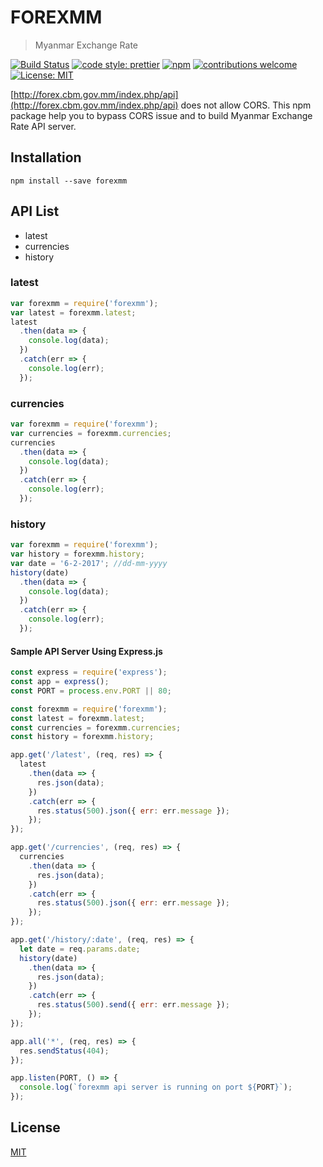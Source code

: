 # FOREXMM

> Myanmar Exchange Rate

[![Build Status][travis]][travis-url]
[![code style: prettier][prettier]][prettier-url]
[![npm][npm-download]][npm-dl-url]
[![contributions welcome][contri]][contri-url]
[![License: MIT][license]][license-url]

[http://forex.cbm.gov.mm/index.php/api](http://forex.cbm.gov.mm/index.php/api) does not allow CORS. This npm package help you to bypass CORS issue and to build Myanmar Exchange Rate API server.

## Installation

```
npm install --save forexmm
```

## API List

- latest
- currencies
- history

### latest

```javascript
var forexmm = require('forexmm');
var latest = forexmm.latest;
latest
  .then(data => {
    console.log(data);
  })
  .catch(err => {
    console.log(err);
  });
```

### currencies

```javascript
var forexmm = require('forexmm');
var currencies = forexmm.currencies;
currencies
  .then(data => {
    console.log(data);
  })
  .catch(err => {
    console.log(err);
  });
```

### history

```javascript
var forexmm = require('forexmm');
var history = forexmm.history;
var date = '6-2-2017'; //dd-mm-yyyy
history(date)
  .then(data => {
    console.log(data);
  })
  .catch(err => {
    console.log(err);
  });
```

#### Sample API Server Using Express.js

```javascript
const express = require('express');
const app = express();
const PORT = process.env.PORT || 80;

const forexmm = require('forexmm');
const latest = forexmm.latest;
const currencies = forexmm.currencies;
const history = forexmm.history;

app.get('/latest', (req, res) => {
  latest
    .then(data => {
      res.json(data);
    })
    .catch(err => {
      res.status(500).json({ err: err.message });
    });
});

app.get('/currencies', (req, res) => {
  currencies
    .then(data => {
      res.json(data);
    })
    .catch(err => {
      res.status(500).json({ err: err.message });
    });
});

app.get('/history/:date', (req, res) => {
  let date = req.params.date;
  history(date)
    .then(data => {
      res.json(data);
    })
    .catch(err => {
      res.status(500).send({ err: err.message });
    });
});

app.all('*', (req, res) => {
  res.sendStatus(404);
});

app.listen(PORT, () => {
  console.log(`forexmm api server is running on port ${PORT}`);
});
```

## License

[MIT](./lICENSE)

[contri]: https://img.shields.io/badge/contributions-welcome-brightgreen.svg?style=flat-square
[contri-url]: https://github.com/AungMyoKyaw/forexmm/issues
[travis]: https://img.shields.io/travis/AungMyoKyaw/forexmm/master.svg?style=flat-square
[travis-url]: https://travis-ci.org/AungMyoKyaw/forexmm
[npm-download]: https://img.shields.io/npm/dt/forexmm.svg?style=flat-square
[npm-dl-url]: https://www.npmjs.com/package/forexmm
[license]: https://img.shields.io/badge/License-MIT-brightgreen.svg?style=flat-square
[license-url]: https://opensource.org/licenses/MIT
[prettier]: https://img.shields.io/badge/code_style-prettier-ff69b4.svg?style=flat-square
[prettier-url]: https://github.com/prettier/prettier
